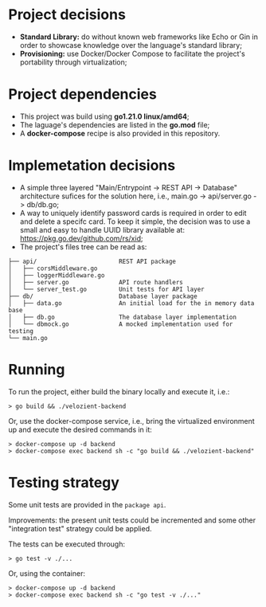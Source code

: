 # Project decisions

- **Standard Library:** do without known web frameworks like Echo or Gin
in order to showcase knowledge over the language's standard library;
- **Provisioning:** use Docker/Docker Compose to facilitate the project's
portability through virtualization;

# Project dependencies

- This project was build using **go1.21.0 linux/amd64**;
- The laguage's dependencies are listed in the **go.mod** file;
- A **docker-compose** recipe is also provided in this repository.

# Implemetation decisions

- A simple three layered "Main/Entrypoint -> REST API -> Database"
architecture sufices for the solution here, i.e., main.go ->
api/server.go -> db/db.go;
- A way to uniquely identify password cards is required in order to
edit and delete a specifc card. To keep it simple, the decision was
to use a small and easy to handle UUID library available at:
https://pkg.go.dev/github.com/rs/xid;
- The project's files tree can be read as:
```
├── api/                       REST API package
│   ├── corsMiddleware.go
│   ├── loggerMiddleware.go
│   ├── server.go              API route handlers
│   └── server_test.go         Unit tests for API layer
├── db/                        Database layer package
│   ├── data.go                An initial load for the in memory data base
│   ├── db.go                  The database layer implementation
│   └── dbmock.go              A mocked implementation used for testing
└── main.go
```

# Running

To run the project, either build the binary locally and execute it,
i.e.:
```
> go build && ./velozient-backend
```

Or, use the docker-compose service, i.e., bring the virtualized
environment up and execute the desired commands in it:
```
> docker-compose up -d backend
> docker-compose exec backend sh -c "go build && ./velozient-backend"
```

# Testing strategy

Some unit tests are provided in the `package api`.

Improvements: the present unit tests could be incremented and some
other "integration test" strategy could be applied.

The tests can be executed through:
```
> go test -v ./...
```
Or, using the container:
```
> docker-compose up -d backend
> docker-compose exec backend sh -c "go test -v ./..."
```
